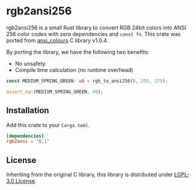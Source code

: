 rgb2ansi256
===========

rgb2ansi256 is a small Rust library to convert RGB 24bit colors into ANSI 256 color codes with zero dependencies and `const fn`.
This crate was ported from [ansi_colours][] C library v1.0.4.

By porting the library, we have the following two benefits:

- No unsafety
- Compile time calculation (no runtime overhead)

```rust
const MEDIUM_SPRING_GREEN: u8 = rgb_to_ansi256(0, 255, 175);

assert_eq!(MEDIUM_SPRING_GREEN, 49);
```

## Installation

Add this crate to your `Cargo.toml`.

```toml
[dependencies]
rgb2ansi = "0.1"
```

## License

Inheriting from the original C library, this library is distributed under [LGPL-3.0 License](./LICENSE).

[ansi_colours]: https://github.com/mina86/ansi_colours
